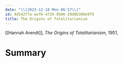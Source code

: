 ```yaml
---
date: "\\[2023-12-18 Mon 06:57\\]"
id: 4d542f7a-aef6-4735-9506-29d8b306e979
title: The Origins of Totalitarianism
---
```


[[Hannah Arendt]], *The Origins of Totalitarianism*, 1951,

# Summary
